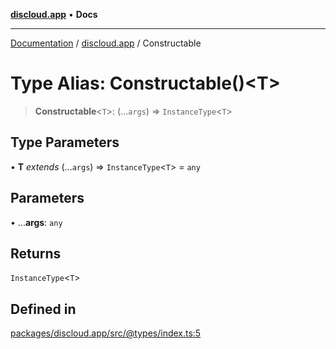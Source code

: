 [**discloud.app**](../README.md) • **Docs**

***

[Documentation](../../packages.md) / [discloud.app](../README.md) / Constructable

# Type Alias: Constructable()\<T\>

> **Constructable**\<`T`\>: (...`args`) => `InstanceType`\<`T`\>

## Type Parameters

• **T** *extends* (...`args`) => `InstanceType`\<`T`\> = `any`

## Parameters

• ...**args**: `any`

## Returns

`InstanceType`\<`T`\>

## Defined in

[packages/discloud.app/src/@types/index.ts:5](https://github.com/discloud/discloud.app/blob/e957c12968777c01a56e127121040f7eaaf9b803/packages/discloud.app/src/@types/index.ts#L5)
